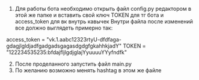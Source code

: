 1. Для работы бота необходимо открыть файл config.py редактором
   в этой же папке и вставить свой ключ TOKEN для тг бота и access_token для вк внутрь кавычек
   Внутри файла после изменений все должно выглядеть примерно так:

access_token = "vk.1.aabc12323rtyU-dfdfaga-gdagjlgldjadfgadgadsgagasdgdgfgkahhkjadY"
TOKEN = "122234535235:bfdajfljlgdjglajYyuuuuYYyfndfk"

2. После проделанного запустить файл main.py
3. По желанию возможно менять hashtag в этом же файле
